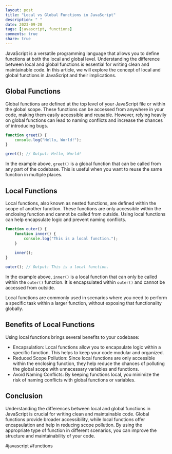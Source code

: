 ```yaml
---
layout: post
title: "Local vs Global Functions in JavaScript"
description: " "
date: 2023-09-20
tags: [javascript, functions]
comments: true
share: true
---
```


JavaScript is a versatile programming language that allows you to define functions at both the local and global level. Understanding the difference between local and global functions is essential for writing clean and maintainable code. In this article, we will explore the concept of local and global functions in JavaScript and their implications.

## Global Functions

Global functions are defined at the top level of your JavaScript file or within the global scope. These functions can be accessed from anywhere in your code, making them easily accessible and reusable. However, relying heavily on global functions can lead to naming conflicts and increase the chances of introducing bugs.

```javascript
function greet() {
    console.log("Hello, World!");
}

greet(); // Output: Hello, World!
```

In the example above, `greet()` is a global function that can be called from any part of the codebase. This is useful when you want to reuse the same function in multiple places.

## Local Functions

Local functions, also known as nested functions, are defined within the scope of another function. These functions are only accessible within the enclosing function and cannot be called from outside. Using local functions can help encapsulate logic and prevent naming conflicts.

```javascript
function outer() {
    function inner() {
        console.log("This is a local function.");
    }
    
    inner();
}

outer(); // Output: This is a local function.
```

In the example above, `inner()` is a local function that can only be called within the `outer()` function. It is encapsulated within `outer()` and cannot be accessed from outside.

Local functions are commonly used in scenarios where you need to perform a specific task within a larger function, without exposing that functionality globally.

## Benefits of Local Functions

Using local functions brings several benefits to your codebase:

- Encapsulation: Local functions allow you to encapsulate logic within a specific function. This helps to keep your code modular and organized.
- Reduced Scope Pollution: Since local functions are only accessible within the enclosing function, they help reduce the chances of polluting the global scope with unnecessary variables and functions.
- Avoid Naming Conflicts: By keeping functions local, you minimize the risk of naming conflicts with global functions or variables.

## Conclusion

Understanding the differences between local and global functions in JavaScript is crucial for writing clean and maintainable code. Global functions provide broader accessibility, while local functions offer encapsulation and help in reducing scope pollution. By using the appropriate type of function in different scenarios, you can improve the structure and maintainability of your code.

#javascript #functions